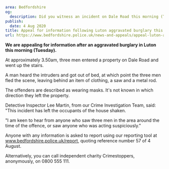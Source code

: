 ```yaml
area: Bedfordshire
og:
  description: Did you witness an incident on Dale Road this morning (Tuesday)?
publish:
  date: 4 Aug 2020
title: Appeal for information following Luton aggravated burglary this morning
url: https://www.bedfordshire.police.uk/news-and-appeals/appeal-luton-aggravated-burglary-aug20
```

**We are appealing for information after an aggravated burglary in Luton this morning (Tuesday).**

At approximately 3.50am, three men entered a property on Dale Road and went up the stairs.

A man heard the intruders and got out of bed, at which point the three men fled the scene, leaving behind an item of clothing, a saw and a metal rod.

The offenders are described as wearing masks. It's not known in which direction they left the property.

Detective Inspector Lee Martin, from our Crime Investigation Team, said: "This incident has left the occupants of the house shaken.

"I am keen to hear from anyone who saw three men in the area around the time of the offence, or saw anyone who was acting suspiciously."

Anyone with any information is asked to report using our reporting tool at www.bedfordshire.police.uk/report, quoting reference number 57 of 4 August.

Alternatively, you can call independent charity Crimestoppers, anonymously, on 0800 555 111.
